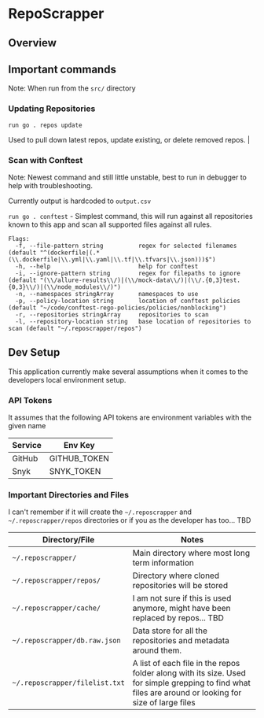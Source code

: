 # RepoScrapper

## Overview

## Important commands

Note: When run from the `src/` directory

### Updating Repositories

`run go . repos update`

Used to pull down latest repos, update existing, or delete removed repos. |

### Scan with Conftest

Note: Newest command and still little unstable, best to run in debugger to help with troubleshooting.

Currently output is hardcoded to `output.csv`

`run go . conftest` - Simplest command, this will run against all repositories known to this app and scan all supported files against all rules.

```
Flags:
  -f, --file-pattern string          regex for selected filenames (default "^(dockerfile|(.*(\\.dockerfile|\\.yml|\\.yaml|\\.tf|\\.tfvars|\\.json)))$")
  -h, --help                         help for conftest
  -i, --ignore-pattern string        regex for filepaths to ignore (default "(\\/allure-results\\/)|(\\/mock-data\\/)|(\\/.{0,3}test.{0,3}\\/)|(\\/node_modules\\/)")
  -n, --namespaces stringArray       namespaces to use
  -p, --policy-location string       location of conftest policies (default "~/code/conftest-rego-policies/policies/nonblocking")
  -r, --repositories stringArray     repositories to scan
  -l, --repository-location string   base location of repositories to scan (default "~/.reposcrapper/repos")
```

## Dev Setup

This application currently make several assumptions when it comes to the developers local environment setup.

### API Tokens

It assumes that the following API tokens are environment variables with the given name

| Service | Env Key |
| --------| --------|
| GitHub | GITHUB_TOKEN |
| Snyk | SNYK_TOKEN |

### Important Directories and Files

I can't remember if it will create the `~/.reposcrapper` and `~/.reposcrapper/repos` directories or if you as the developer has too... TBD

| Directory/File | Notes |
| -------------- | ----- |
| `~/.reposcrapper/` | Main directory where most long term information |
| `~/.reposcrapper/repos/` | Directory where cloned repositories will be stored |
| `~/.reposcrapper/cache/ ` | I am not sure if this is used anymore, might have been replaced by repos... TBD |
| `~/.reposcrapper/db.raw.json` | Data store for all the repositories and metadata around them. |
| `~/.reposcrapper/filelist.txt` | A list of each file in the repos folder along with its size.  Used for simple grepping to find what files are around or looking for size of large files |

